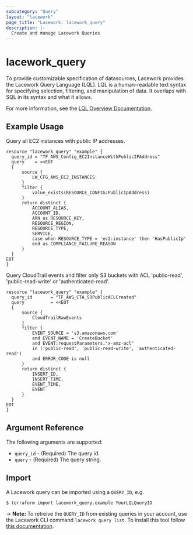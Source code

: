 ```yaml
---
subcategory: "Query"
layout: "lacework"
page_title: "Lacework: lacework_query"
description: |-
  Create and manage Lacework Queries
---
```


# lacework\_query

To provide customizable specification of datasources, Lacework provides the Lacework Query Language (LQL). 
LQL is a human-readable text syntax for specifying selection, filtering, and manipulation of data. 
It overlaps with SQL in its syntax and what it allows.

For more information, see the [LQL Overview Documentation](https://docs.lacework.com/lql-overview).

## Example Usage

Query all EC2 instances with public IP addresses.

```hcl
resource "lacework_query" "example" {
  query_id = "TF_AWS_Config_EC2InstanceWithPublicIPAddress"
  query    = <<EOT
  {
      source {
          LW_CFG_AWS_EC2_INSTANCES
      }
      filter {
          value_exists(RESOURCE_CONFIG:PublicIpAddress)
      }
      return distinct {
          ACCOUNT_ALIAS,
          ACCOUNT_ID,
          ARN as RESOURCE_KEY,
          RESOURCE_REGION,
          RESOURCE_TYPE,
          SERVICE,
          case when RESOURCE_TYPE = 'ec2:instance' then 'HasPublicIp'
          end as COMPLIANCE_FAILURE_REASON
      }
  }
EOT
}
```

Query CloudTrail events and filter only S3 buckets with ACL 'public-read', 'public-read-write' or 'authenticated-read'.

```hcl
resource "lacework_query" "example" {
  query_id       = "TF_AWS_CTA_S3PublicACLCreated"
  query          = <<EOT
  {
      source {
          CloudTrailRawEvents
      }
      filter {
          EVENT_SOURCE = 's3.amazonaws.com'
          and EVENT_NAME = 'CreateBucket'
          and EVENT:requestParameters."x-amz-acl"
          in ('public-read', 'public-read-write', 'authenticated-read')
          and ERROR_CODE is null
      }
      return distinct {
          INSERT_ID,
          INSERT_TIME,
          EVENT_TIME,
          EVENT
      }
  }
EOT
}
```


## Argument Reference

The following arguments are supported:

* `query_id` - (Required) The query id.
* `query` - (Required) The query string.

## Import

A Lacework query can be imported using a `QUERY_ID`, e.g.

```
$ terraform import lacework_query.example YourLQLQueryID
```

-> **Note:** To retreive the `QUERY_ID` from existing queries in your account, use the
Lacework CLI command `lacework query list`. To install this tool follow
[this documentation](https://docs.lacework.com/cli/).
